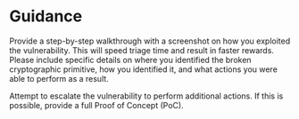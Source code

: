 # Guidance

Provide a step-by-step walkthrough with a screenshot on how you exploited the vulnerability. This will speed triage time and result in faster rewards. Please include specific details on where you identified the broken cryptographic primitive, how you identified it, and what actions you were able to perform as a result.

Attempt to escalate the vulnerability to perform additional actions. If this is possible, provide a full Proof of Concept (PoC).
